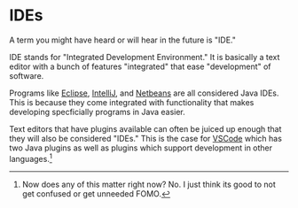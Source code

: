# IDEs

A term you might have heard or will hear in the future is "IDE."

IDE stands for "Integrated Development Environment." It is basically a text editor
with a bunch of features "integrated" that ease "development" of software.

Programs like [Eclipse](https://eclipseide.org/), [IntelliJ](https://www.jetbrains.com/idea/), and [Netbeans](https://netbeans.apache.org/front/main/index.html)
are all considered Java IDEs. This is because they come integrated with
functionality that makes developing specficially programs in Java easier.

Text editors that have plugins available can often be juiced up enough that they will also
be considered "IDEs." This is the case for [VSCode](https://code.visualstudio.com/)
which has two Java plugins as well as plugins which support development in other languages.[^matter]

[^matter]: Now does any of this matter right now? No. I just think its good to not get confused
or get unneeded FOMO.